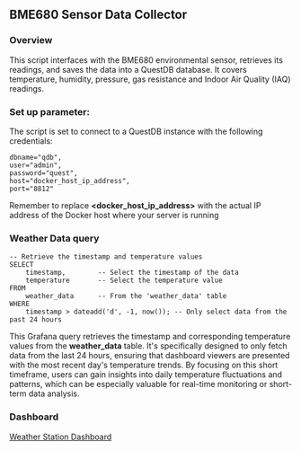 ## BME680 Sensor Data Collector

### Overview

This script interfaces with the BME680 environmental sensor, retrieves its readings, and saves the data into a QuestDB database. It covers temperature, humidity, pressure, gas resistance and Indoor Air Quality (IAQ) readings.

###  Set up parameter:

The script is set to connect to a QuestDB instance with the following credentials:

```
dbname="qdb",
user="admin",
password="quest",
host="docker_host_ip_address",
port="8812"
```

Remember to replace **<docker_host_ip_address>** with the actual IP address of the Docker host where your server is running

### Weather Data query

```
-- Retrieve the timestamp and temperature values
SELECT
    timestamp,        -- Select the timestamp of the data
    temperature       -- Select the temperature value
FROM  
    weather_data      -- From the 'weather_data' table
WHERE 
    timestamp > dateadd('d', -1, now()); -- Only select data from the past 24 hours

```

This Grafana query retrieves the timestamp and corresponding temperature values from the **weather_data** table. It's specifically designed to only fetch data from the last 24 hours, ensuring that dashboard viewers are presented with the most recent day's temperature trends. By focusing on this short timeframe, users can gain insights into daily temperature fluctuations and patterns, which can be especially valuable for real-time monitoring or short-term data analysis.

### Dashboard



[Weather Station Dashboard](./weather_station_bme680.png)

